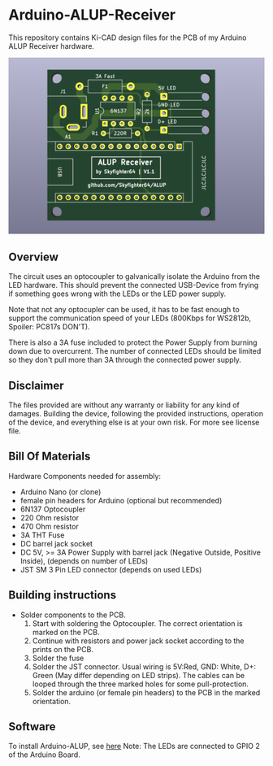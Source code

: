 # Arduino-ALUP-Receiver
This repository contains Ki-CAD design files for the PCB of my Arduino ALUP Receiver hardware.

<img src="./media/pcb.PNG">

## Overview
The circuit uses an optocoupler to galvanically isolate the Arduino from the LED hardware.
This should prevent the connected USB-Device from frying if something goes wrong with the LEDs or the LED power supply.


Note that not any optocupler can be used, it has to be fast enough to support the communication speed of your LEDs (800Kbps for WS2812b, Spoiler: PC817s DON'T). 


There is also a 3A fuse included to protect the Power Supply from burning down due to overcurrent.
The number of connected LEDs should be limited so they don't pull more than 3A through the connected power supply.

## Disclaimer
The files provided are without any warranty or liability for any kind of damages. Building the device, following the provided instructions, operation of the device, and everything else is at your own risk. For more see license file.

## Bill Of Materials
Hardware Components needed for assembly:
- Arduino Nano (or clone)
- female pin headers for Arduino (optional but recommended)
- 6N137 Optocoupler
- 220 Ohm resistor
- 470 Ohm resistor
- 3A THT Fuse
- DC barrel jack socket
- DC 5V, >= 3A Power Supply with barrel jack (Negative Outside, Positive Inside), (depends on number of LEDs)
- JST SM 3 Pin LED connector (depends on used LEDs)


## Building instructions
- Solder components to the PCB.
    1. Start with soldering the Optocoupler. The correct orientation is marked on the PCB.
    2. Continue with resistors and power jack socket according to the prints on the PCB.
    3. Solder the fuse
    4. Solder the JST connector. Usual wiring is 5V:Red, GND: White, D+: Green (May differ depending on LED strips). The cables can be looped through the three marked holes for some pull-protection.
    5. Solder the arduino (or female pin headers) to the PCB in the marked orientation.  

## Software
To install Arduino-ALUP, see [here](https://github.com/Skyfighter64/Arduino-ALUP)
Note: The LEDs are connected to GPIO 2 of the Arduino Board.